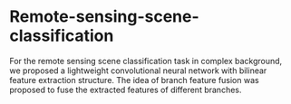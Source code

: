 # Remote-sensing-scene-classification
For the remote sensing scene classification task in complex background, we proposed a lightweight convolutional neural network with bilinear feature extraction structure. The idea of branch feature fusion was proposed to fuse the extracted features of different branches.
